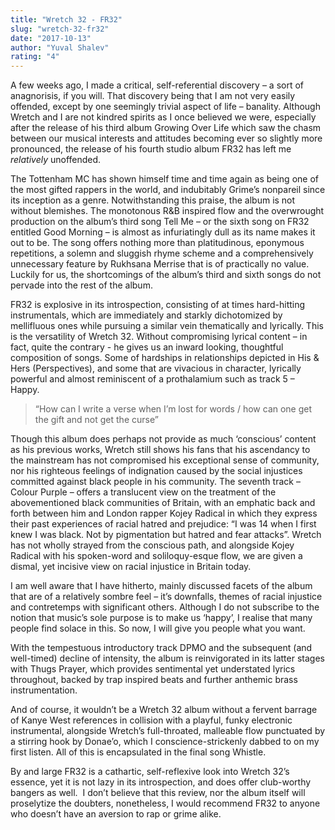 ```yaml
---
title: "Wretch 32 - FR32"
slug: "wretch-32-fr32"
date: "2017-10-13"
author: "Yuval Shalev"
rating: "4"
---
```


A few weeks ago, I made a critical, self-referential discovery – a sort of anagnorisis, if you will. That discovery being that I am not very easily offended, except by one seemingly trivial aspect of life – banality. Although Wretch and I are not kindred spirits as I once believed we were, especially after the release of his third album Growing Over Life which saw the chasm between our musical interests and attitudes becoming ever so slightly more pronounced, the release of his fourth studio album FR32 has left me _relatively_ unoffended.

The Tottenham MC has shown himself time and time again as being one of the most gifted rappers in the world, and indubitably Grime’s nonpareil since its inception as a genre. Notwithstanding this praise, the album is not without blemishes. The monotonous R&B inspired flow and the overwrought production on the album’s third song Tell Me – or the sixth song on FR32 entitled Good Morning – is almost as infuriatingly dull as its name makes it out to be. The song offers nothing more than platitudinous, eponymous repetitions, a solemn and sluggish rhyme scheme and a comprehensively unnecessary feature by Rukhsana Merrise that is of practically no value. Luckily for us, the shortcomings of the album’s third and sixth songs do not pervade into the rest of the album.

FR32 is explosive in its introspection, consisting of at times hard-hitting instrumentals, which are immediately and starkly dichotomized by mellifluous ones while pursuing a similar vein thematically and lyrically. This is the versatility of Wretch 32. Without compromising lyrical content – in fact, quite the contrary - he gives us an inward looking, thoughtful composition of songs. Some of hardships in relationships depicted in His & Hers (Perspectives), and some that are vivacious in character, lyrically powerful and almost reminiscent of a prothalamium such as track 5 – Happy.

> “How can I write a verse when I’m lost for words / how can one get the gift and not get the curse”

Though this album does perhaps not provide as much ‘conscious’ content as his previous works, Wretch still shows his fans that his ascendancy to the mainstream has not compromised his exceptional sense of community, nor his righteous feelings of indignation caused by the social injustices committed against black people in his community. The seventh track – Colour Purple – offers a translucent view on the treatment of the abovementioned black communities of Britain, with an emphatic back and forth between him and London rapper Kojey Radical in which they express their past experiences of racial hatred and prejudice: “I was 14 when I first knew I was black. Not by pigmentation but hatred and fear attacks”. Wretch has not wholly strayed from the conscious path, and alongside Kojey Radical with his spoken-word and soliloquy-esque flow, we are given a dismal, yet incisive view on racial injustice in Britain today.

I am well aware that I have hitherto, mainly discussed facets of the album that are of a relatively sombre feel – it’s downfalls, themes of racial injustice and contretemps with significant others. Although I do not subscribe to the notion that music’s sole purpose is to make us ‘happy’, I realise that many people find solace in this. So now, I will give you people what you want.

With the tempestuous introductory track DPMO and the subsequent (and well-timed) decline of intensity, the album is reinvigorated in its latter stages with Thugs Prayer, which provides sentimental yet understated lyrics throughout, backed by trap inspired beats and further anthemic brass instrumentation.

And of course, it wouldn’t be a Wretch 32 album without a fervent barrage of Kanye West references in collision with a playful, funky electronic instrumental, alongside Wretch’s full-throated, malleable flow punctuated by a stirring hook by Donae’o, which I conscience-strickenly dabbed to on my first listen. All of this is encapsulated in the final song Whistle.

By and large FR32 is a cathartic, self-reflexive look into Wretch 32’s essence, yet it is not lazy in its introspection, and does offer club-worthy bangers as well.  I don’t believe that this review, nor the album itself will proselytize the doubters, nonetheless, I would recommend FR32 to anyone who doesn’t have an aversion to rap or grime alike.
